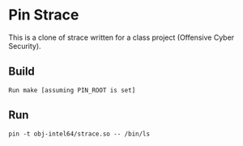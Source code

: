 Pin Strace
==========

This is a clone of strace written for a class project (Offensive Cyber Security).

Build
-----
	Run make [assuming PIN_ROOT is set]

Run
-----
	pin -t obj-intel64/strace.so -- /bin/ls
